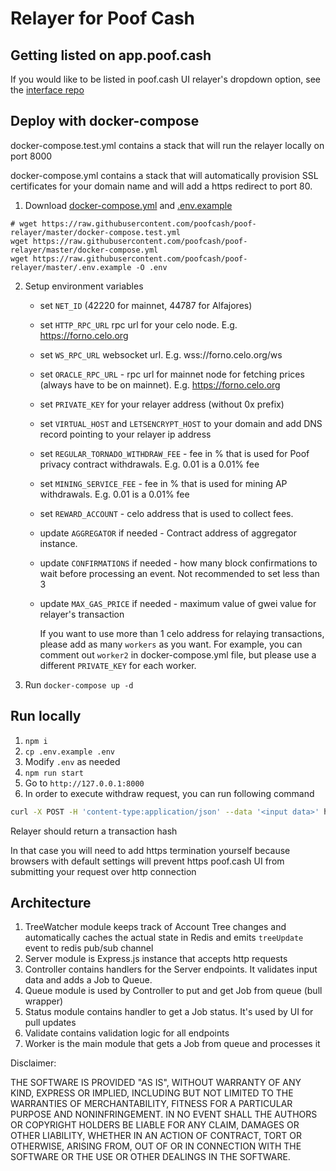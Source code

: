 # Relayer for Poof Cash

## Getting listed on app.poof.cash

If you would like to be listed in poof.cash UI relayer's dropdown option, see the [interface repo](https://github.com/poofcash/poofcash)

## Deploy with docker-compose

docker-compose.test.yml contains a stack that will run the relayer locally on port 8000

docker-compose.yml contains a stack that will automatically provision SSL certificates for your domain name and will add a https redirect to port 80.

1. Download [docker-compose.yml](/docker-compose.yml) and [.env.example](/.env.example)

```
# wget https://raw.githubusercontent.com/poofcash/poof-relayer/master/docker-compose.test.yml
wget https://raw.githubusercontent.com/poofcash/poof-relayer/master/docker-compose.yml
wget https://raw.githubusercontent.com/poofcash/poof-relayer/master/.env.example -O .env
```

2. Setup environment variables

   - set `NET_ID` (42220 for mainnet, 44787 for Alfajores)
   - set `HTTP_RPC_URL` rpc url for your celo node. E.g. https://forno.celo.org
   - set `WS_RPC_URL` websocket url. E.g. wss://forno.celo.org/ws
   - set `ORACLE_RPC_URL` - rpc url for mainnet node for fetching prices (always have to be on mainnet). E.g. https://forno.celo.org
   - set `PRIVATE_KEY` for your relayer address (without 0x prefix)
   - set `VIRTUAL_HOST` and `LETSENCRYPT_HOST` to your domain and add DNS record pointing to your relayer ip address
   - set `REGULAR_TORNADO_WITHDRAW_FEE` - fee in % that is used for Poof privacy contract withdrawals. E.g. 0.01 is a 0.01% fee
   - set `MINING_SERVICE_FEE` - fee in % that is used for mining AP withdrawals. E.g. 0.01 is a 0.01% fee
   - set `REWARD_ACCOUNT` - celo address that is used to collect fees.
   - update `AGGREGATOR` if needed - Contract address of aggregator instance.
   - update `CONFIRMATIONS` if needed - how many block confirmations to wait before processing an event. Not recommended to set less than 3
   - update `MAX_GAS_PRICE` if needed - maximum value of gwei value for relayer's transaction

     If you want to use more than 1 celo address for relaying transactions, please add as many `workers` as you want. For example, you can comment out `worker2` in docker-compose.yml file, but please use a different `PRIVATE_KEY` for each worker.

3. Run `docker-compose up -d`

## Run locally

1. `npm i`
2. `cp .env.example .env`
3. Modify `.env` as needed
4. `npm run start`
5. Go to `http://127.0.0.1:8000`
6. In order to execute withdraw request, you can run following command

```bash
curl -X POST -H 'content-type:application/json' --data '<input data>' http://127.0.0.1:8000/relay
```

Relayer should return a transaction hash

In that case you will need to add https termination yourself because browsers with default settings will prevent https
poof.cash UI from submitting your request over http connection

## Architecture

1. TreeWatcher module keeps track of Account Tree changes and automatically caches the actual state in Redis and emits `treeUpdate` event to redis pub/sub channel
2. Server module is Express.js instance that accepts http requests
3. Controller contains handlers for the Server endpoints. It validates input data and adds a Job to Queue.
4. Queue module is used by Controller to put and get Job from queue (bull wrapper)
5. Status module contains handler to get a Job status. It's used by UI for pull updates
6. Validate contains validation logic for all endpoints
7. Worker is the main module that gets a Job from queue and processes it

Disclaimer:

THE SOFTWARE IS PROVIDED "AS IS", WITHOUT WARRANTY OF ANY KIND, EXPRESS OR IMPLIED, INCLUDING BUT NOT LIMITED TO THE WARRANTIES OF MERCHANTABILITY, FITNESS FOR A PARTICULAR PURPOSE AND NONINFRINGEMENT. IN NO EVENT SHALL THE AUTHORS OR COPYRIGHT HOLDERS BE LIABLE FOR ANY CLAIM, DAMAGES OR OTHER LIABILITY, WHETHER IN AN ACTION OF CONTRACT, TORT OR OTHERWISE, ARISING FROM, OUT OF OR IN CONNECTION WITH THE SOFTWARE OR THE USE OR OTHER DEALINGS IN THE SOFTWARE.
